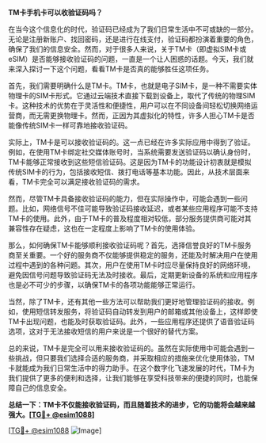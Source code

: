 **TM卡手机卡可以收验证码吗？**

在当今这个信息化的时代，验证码已经成为了我们日常生活中不可或缺的一部分。无论是注册新账户、找回密码，还是进行在线支付，验证码都扮演着重要的角色，确保了我们的信息安全。然而，对于很多人来说，关于TM卡（即虚拟SIM卡或eSIM）是否能够接收验证码的问题，一直是一个让人困惑的话题。今天，我们就来深入探讨一下这个问题，看看TM卡是否真的能够胜任这项任务。

首先，我们需要明确什么是TM卡。TM卡，也就是电子SIM卡，是一种不需要实体物理卡的SIM卡形式。它通过云端技术直接下载到设备上，取代了传统的物理SIM卡。这种技术的优势在于灵活性和便捷性，用户可以在不同设备间轻松切换网络运营商，而无需更换物理卡。然而，正因为其虚拟化的特性，许多人担心TM卡是否能像传统SIM卡一样可靠地接收验证码。

实际上，TM卡是可以接收验证码的。这一点已经在许多实际应用中得到了验证。例如，在使用TM卡绑定社交媒体账号时，当系统需要发送验证码以确认身份时，TM卡能够正常接收到这些短信验证码。这是因为TM卡的功能设计初衷就是模拟传统SIM卡的行为，包括接收短信、拨打电话等基本功能。因此，从技术层面来看，TM卡完全可以满足接收验证码的需求。

然而，尽管TM卡具备接收验证码的能力，但在实际操作中，可能会遇到一些问题。比如，网络信号不佳可能导致验证码接收延迟，或者某些应用程序可能不支持TM卡的使用。此外，由于TM卡的普及程度相对较低，部分服务提供商可能对其兼容性存在疑虑，这也在一定程度上影响了TM卡的使用体验。

那么，如何确保TM卡能够顺利接收验证码呢？首先，选择信誉良好的TM卡服务商至关重要。一个好的服务商不仅能够提供稳定的服务，还能及时解决用户在使用过程中遇到的各种问题。其次，用户在使用TM卡时应尽量保持良好的网络环境，避免因信号问题导致验证码无法及时接收。最后，定期更新设备的系统和应用程序也是必不可少的步骤，以确保TM卡的各项功能能够正常运行。

当然，除了TM卡，还有其他一些方法可以帮助我们更好地管理验证码的接收。例如，使用短信转发服务，将验证码自动转发到用户的邮箱或其他设备上，这样即使TM卡出现问题，也能及时获取验证码。此外，一些应用程序还提供了语音验证码选项，这对于无法接收短信的用户来说是一个很好的替代方案。

总的来说，TM卡是完全可以用来接收验证码的。虽然在实际使用中可能会遇到一些挑战，但只要我们选择合适的服务商，并采取相应的措施来优化使用体验，TM卡就能成为我们日常生活中的得力助手。在这个数字化飞速发展的时代，TM卡为我们提供了更多的便利和选择，让我们能够在享受科技带来的便捷的同时，也能保障自己的信息安全。

**总结一下：TM卡不仅能接收验证码，而且随着技术的进步，它的功能将会越来越强大。[[TG💪+ @esim1088](https://t.me/s/esim1088)]**

[[TG💪+ @esim1088](https://t.me/s/esim1088) ![Image](https://i.postimg.cc/4NQfJmqS/Snipaste-2025-05-13-00-14-12.png)]